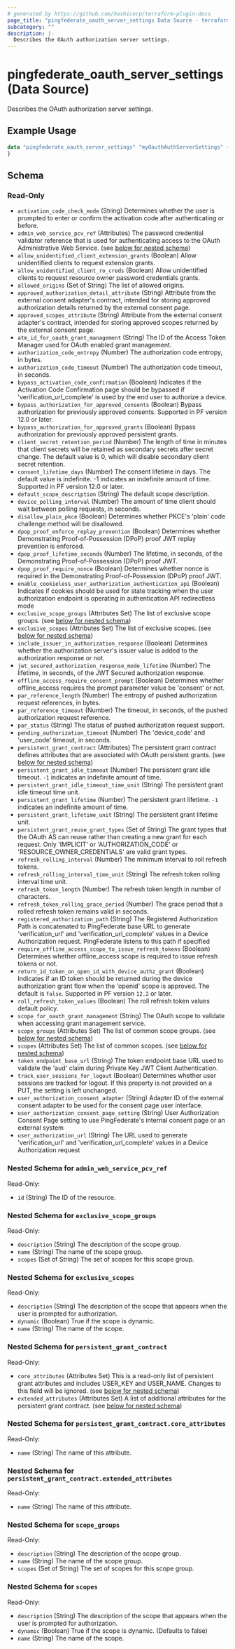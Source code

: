 ```yaml
---
# generated by https://github.com/hashicorp/terraform-plugin-docs
page_title: "pingfederate_oauth_server_settings Data Source - terraform-provider-pingfederate"
subcategory: ""
description: |-
  Describes the OAuth authorization server settings.
---
```


# pingfederate_oauth_server_settings (Data Source)

Describes the OAuth authorization server settings.

## Example Usage

```terraform
data "pingfederate_oauth_server_settings" "myOauthAuthServerSettings" {
}
```

<!-- schema generated by tfplugindocs -->
## Schema

### Read-Only

- `activation_code_check_mode` (String) Determines whether the user is prompted to enter or confirm the activation code after authenticating or before.
- `admin_web_service_pcv_ref` (Attributes) The password credential validator reference that is used for authenticating access to the OAuth Administrative Web Service. (see [below for nested schema](#nestedatt--admin_web_service_pcv_ref))
- `allow_unidentified_client_extension_grants` (Boolean) Allow unidentified clients to request extension grants.
- `allow_unidentified_client_ro_creds` (Boolean) Allow unidentified clients to request resource owner password credentials grants.
- `allowed_origins` (Set of String) The list of allowed origins.
- `approved_authorization_detail_attribute` (String) Attribute from the external consent adapter's contract, intended for storing approved authorization details returned by the external consent page.
- `approved_scopes_attribute` (String) Attribute from the external consent adapter's contract, intended for storing approved scopes returned by the external consent page.
- `atm_id_for_oauth_grant_management` (String) The ID of the Access Token Manager used for OAuth enabled grant management.
- `authorization_code_entropy` (Number) The authorization code entropy, in bytes.
- `authorization_code_timeout` (Number) The authorization code timeout, in seconds.
- `bypass_activation_code_confirmation` (Boolean) Indicates if the Activation Code Confirmation page should be bypassed if 'verification_url_complete' is used by the end user to authorize a device.
- `bypass_authorization_for_approved_consents` (Boolean) Bypass authorization for previously approved consents. Supported in PF version 12.0 or later.
- `bypass_authorization_for_approved_grants` (Boolean) Bypass authorization for previously approved persistent grants.
- `client_secret_retention_period` (Number) The length of time in minutes that client secrets will be retained as secondary secrets after secret change. The default value is 0, which will disable secondary client secret retention.
- `consent_lifetime_days` (Number) The consent lifetime in days. The default value is indefinite. -1 indicates an indefinite amount of time. Supported in PF version 12.0 or later.
- `default_scope_description` (String) The default scope description.
- `device_polling_interval` (Number) The amount of time client should wait between polling requests, in seconds.
- `disallow_plain_pkce` (Boolean) Determines whether PKCE's 'plain' code challenge method will be disallowed.
- `dpop_proof_enforce_replay_prevention` (Boolean) Determines whether Demonstrating Proof-of-Possession (DPoP) proof JWT replay prevention is enforced.
- `dpop_proof_lifetime_seconds` (Number) The lifetime, in seconds, of the Demonstrating Proof-of-Possession (DPoP) proof JWT.
- `dpop_proof_require_nonce` (Boolean) Determines whether nonce is required in the Demonstrating Proof-of-Possession (DPoP) proof JWT.
- `enable_cookieless_user_authorization_authentication_api` (Boolean) Indicates if cookies should be used for state tracking when the user authorization endpoint is operating in authentication API redirectless mode
- `exclusive_scope_groups` (Attributes Set) The list of exclusive scope groups. (see [below for nested schema](#nestedatt--exclusive_scope_groups))
- `exclusive_scopes` (Attributes Set) The list of exclusive scopes. (see [below for nested schema](#nestedatt--exclusive_scopes))
- `include_issuer_in_authorization_response` (Boolean) Determines whether the authorization server's issuer value is added to the authorization response or not.
- `jwt_secured_authorization_response_mode_lifetime` (Number) The lifetime, in seconds, of the JWT Secured authorization response.
- `offline_access_require_consent_prompt` (Boolean) Determines whether offline_access requires the prompt parameter value be 'consent' or not.
- `par_reference_length` (Number) The entropy of pushed authorization request references, in bytes.
- `par_reference_timeout` (Number) The timeout, in seconds, of the pushed authorization request reference.
- `par_status` (String) The status of pushed authorization request support.
- `pending_authorization_timeout` (Number) The 'device_code' and 'user_code' timeout, in seconds.
- `persistent_grant_contract` (Attributes) The persistent grant contract defines attributes that are associated with OAuth persistent grants. (see [below for nested schema](#nestedatt--persistent_grant_contract))
- `persistent_grant_idle_timeout` (Number) The persistent grant idle timeout. `-1` indicates an indefinite amount of time.
- `persistent_grant_idle_timeout_time_unit` (String) The persistent grant idle timeout time unit.
- `persistent_grant_lifetime` (Number) The persistent grant lifetime. `-1` indicates an indefinite amount of time.
- `persistent_grant_lifetime_unit` (String) The persistent grant lifetime unit.
- `persistent_grant_reuse_grant_types` (Set of String) The grant types that the OAuth AS can reuse rather than creating a new grant for each request. Only 'IMPLICIT' or 'AUTHORIZATION_CODE' or 'RESOURCE_OWNER_CREDENTIALS' are valid grant types.
- `refresh_rolling_interval` (Number) The minimum interval to roll refresh tokens.
- `refresh_rolling_interval_time_unit` (String) The refresh token rolling interval time unit.
- `refresh_token_length` (Number) The refresh token length in number of characters.
- `refresh_token_rolling_grace_period` (Number) The grace period that a rolled refresh token remains valid in seconds.
- `registered_authorization_path` (String) The Registered Authorization Path is concatenated to PingFederate base URL to generate 'verification_url' and 'verification_url_complete' values in a Device Authorization request. PingFederate listens to this path if specified
- `require_offline_access_scope_to_issue_refresh_tokens` (Boolean) Determines whether offline_access scope is required to issue refresh tokens or not.
- `return_id_token_on_open_id_with_device_authz_grant` (Boolean) Indicates if an ID token should be returned during the device authorization grant flow when the 'openid' scope is approved. The default is `false`. Supported in PF version `12.2` or later.
- `roll_refresh_token_values` (Boolean) The roll refresh token values default policy.
- `scope_for_oauth_grant_management` (String) The OAuth scope to validate when accessing grant management service.
- `scope_groups` (Attributes Set) The list of common scope groups. (see [below for nested schema](#nestedatt--scope_groups))
- `scopes` (Attributes Set) The list of common scopes. (see [below for nested schema](#nestedatt--scopes))
- `token_endpoint_base_url` (String) The token endpoint base URL used to validate the 'aud' claim during Private Key JWT Client Authentication.
- `track_user_sessions_for_logout` (Boolean) Determines whether user sessions are tracked for logout. If this property is not provided on a PUT, the setting is left unchanged.
- `user_authorization_consent_adapter` (String) Adapter ID of the external consent adapter to be used for the consent page user interface.
- `user_authorization_consent_page_setting` (String) User Authorization Consent Page setting to use PingFederate's internal consent page or an external system
- `user_authorization_url` (String) The URL used to generate 'verification_url' and 'verification_url_complete' values in a Device Authorization request

<a id="nestedatt--admin_web_service_pcv_ref"></a>
### Nested Schema for `admin_web_service_pcv_ref`

Read-Only:

- `id` (String) The ID of the resource.


<a id="nestedatt--exclusive_scope_groups"></a>
### Nested Schema for `exclusive_scope_groups`

Read-Only:

- `description` (String) The description of the scope group.
- `name` (String) The name of the scope group.
- `scopes` (Set of String) The set of scopes for this scope group.


<a id="nestedatt--exclusive_scopes"></a>
### Nested Schema for `exclusive_scopes`

Read-Only:

- `description` (String) The description of the scope that appears when the user is prompted for authorization.
- `dynamic` (Boolean) True if the scope is dynamic.
- `name` (String) The name of the scope.


<a id="nestedatt--persistent_grant_contract"></a>
### Nested Schema for `persistent_grant_contract`

Read-Only:

- `core_attributes` (Attributes Set) This is a read-only list of persistent grant attributes and includes USER_KEY and USER_NAME. Changes to this field will be ignored. (see [below for nested schema](#nestedatt--persistent_grant_contract--core_attributes))
- `extended_attributes` (Attributes Set) A list of additional attributes for the persistent grant contract. (see [below for nested schema](#nestedatt--persistent_grant_contract--extended_attributes))

<a id="nestedatt--persistent_grant_contract--core_attributes"></a>
### Nested Schema for `persistent_grant_contract.core_attributes`

Read-Only:

- `name` (String) The name of this attribute.


<a id="nestedatt--persistent_grant_contract--extended_attributes"></a>
### Nested Schema for `persistent_grant_contract.extended_attributes`

Read-Only:

- `name` (String) The name of this attribute.



<a id="nestedatt--scope_groups"></a>
### Nested Schema for `scope_groups`

Read-Only:

- `description` (String) The description of the scope group.
- `name` (String) The name of the scope group.
- `scopes` (Set of String) The set of scopes for this scope group.


<a id="nestedatt--scopes"></a>
### Nested Schema for `scopes`

Read-Only:

- `description` (String) The description of the scope that appears when the user is prompted for authorization.
- `dynamic` (Boolean) True if the scope is dynamic. (Defaults to false)
- `name` (String) The name of the scope.
